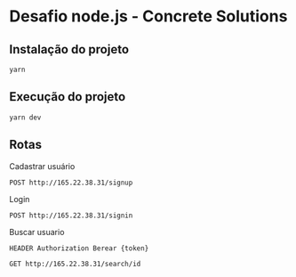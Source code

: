 
# Desafio node.js - Concrete Solutions

## Instalação do projeto

```
yarn

```

## Execução do projeto

```
yarn dev

```

## Rotas

Cadastrar usuário
```
POST http://165.22.38.31/signup
```

Login
```
POST http://165.22.38.31/signin
```

Buscar usuario

```
HEADER Authorization Berear {token}

GET http://165.22.38.31/search/id
```








